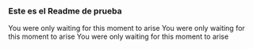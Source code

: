 ### Este es el Readme de prueba

You were only waiting for this moment to arise
You were only waiting for this moment to arise
You were only waiting for this moment to arise